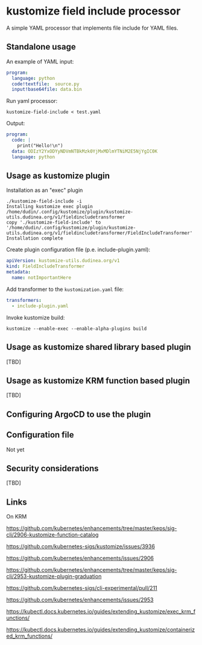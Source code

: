 # kustomize field include processor


A simple YAML processor that implements file include for
YAML files.

## Standalone usage

An example of YAML input:


```yaml
program:
  language: python
  code!textfile:  source.py
  input!base64file: data.bin

```

Run yaml processor:

```shell
kustomize-field-include < test.yaml
```

Output:

```yaml
program:
  code: |
    print("Hello!\n")
  data: ODIzY2YxODYyNDVmNTBkMzk0YjMxMDlmYTNiM2E5NjYgIC0K
  language: python
```

## Usage as kustomize plugin

Installation as an "exec" plugin

```shell
./kustomize-field-include -i
Installing kustomize exec plugin /home/dudin/.config/kustomize/plugin/kustomize-utils.dudinea.org/v1/fieldincludetransformer
copy './kustomize-field-include' to '/home/dudin/.config/kustomize/plugin/kustomize-utils.dudinea.org/v1/fieldincludetransformer/FieldIncludeTransformer'
Installation complete
```



Create plugin configuration file (p.e. include-plugin.yaml):

```yaml
apiVersion: kustomize-utils.dudinea.org/v1
kind: FieldIncludeTransformer
metadata:
  name: notImportantHere
```

Add transformer to the `kustomization.yaml` file:

```yaml
transformers:
  - include-plugin.yaml
```
Invoke kustomize build:

```shell
kustomize --enable-exec --enable-alpha-plugins build 
```

## Usage as kustomize shared library based plugin

[TBD]

## Usage as kustomize KRM function based plugin

[TBD]

## Configuring ArgoCD to use the plugin


## Configuration file

Not yet

## Security considerations

[TBD]


## Links

On KRM
  
https://github.com/kubernetes/enhancements/tree/master/keps/sig-cli/2906-kustomize-function-catalog


https://github.com/kubernetes-sigs/kustomize/issues/3936

https://github.com/kubernetes/enhancements/issues/2906

https://github.com/kubernetes/enhancements/tree/master/keps/sig-cli/2953-kustomize-plugin-graduation


https://github.com/kubernetes-sigs/cli-experimental/pull/211

https://github.com/kubernetes/enhancements/issues/2953

https://kubectl.docs.kubernetes.io/guides/extending_kustomize/exec_krm_functions/

https://kubectl.docs.kubernetes.io/guides/extending_kustomize/containerized_krm_functions/


